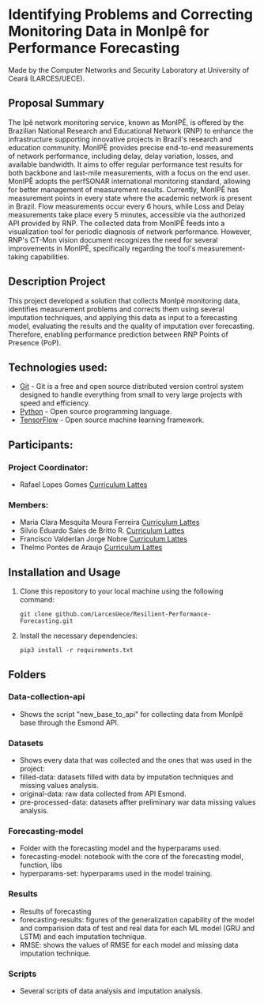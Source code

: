 # Identifying Problems and Correcting Monitoring Data in MonIpê for Performance Forecasting

Made by the Computer Networks and Security Laboratory at University of Ceará (LARCES/UECE).

## Proposal Summary

The Ipê network monitoring service, known as MonIPÊ, is offered by the Brazilian National Research and Educational Network (RNP) to enhance the infrastructure supporting innovative projects in Brazil's research and education community. MonIPÊ provides precise end-to-end measurements of network performance, including delay, delay variation, losses, and available bandwidth. It aims to offer regular performance test results for both backbone and last-mile measurements, with a focus on the end user. MonIPÊ adopts the perfSONAR international monitoring standard, allowing for better management of measurement results. Currently, MonIPÊ has measurement points in every state where the academic network is present in Brazil. Flow measurements occur every 6 hours, while Loss and Delay measurements take place every 5 minutes, accessible via the authorized API provided by RNP. The collected data from MonIPÊ feeds into a visualization tool for periodic diagnosis of network performance. However, RNP's CT-Mon vision document recognizes the need for several improvements in MonIPÊ, specifically regarding the tool's measurement-taking capabilities.

## Description Project

This project developed a solution that collects MonIpê monitoring data, identifies measurement problems and corrects them using several imputation techniques, and applying this data as input to a forecasting model, evaluating the results and the quality of imputation over forecasting. Therefore, enabling performance prediction between RNP Points of Presence (PoP).

## Technologies used:

- [Git](git-scm.com) - Git is a free and open source distributed version control system designed to handle everything from small to very large projects with speed and efficiency.
- [Python](https://www.python.org/) - Open source programming language.
- [TensorFlow](tensorflow.org) - Open source machine learning framework.

## Participants:

### Project Coordinator:

- Rafael Lopes Gomes [Curriculum Lattes](http://lattes.cnpq.br/5212299313885086)

### Members:

- Maria Clara Mesquita Moura Ferreira [Curriculum Lattes](http://lattes.cnpq.br/3456660001349261)
- Silvio Eduardo Sales de Britto R. [Curriculum Lattes](http://lattes.cnpq.br/7251244319067731)
- Francisco Valderlan Jorge Nobre [Curriculum Lattes](http://lattes.cnpq.br/8242344331454843)
- Thelmo Pontes de Araujo [Curriculum Lattes](http://lattes.cnpq.br/3978299887398475)

## Installation and Usage

1. Clone this repository to your local machine using the following command:

   ```
   git clone github.com/LarcesUece/Resilient-Performance-Forecasting.git
   ```
   
2. Install the necessary dependencies:

   ```
   pip3 install -r requirements.txt
   ```
## Folders

### Data-collection-api 
- Shows the script "new_base_to_api" for collecting data from MonIpê base through the Esmond API.

### Datasets 
- Shows every data that was collected and the ones that was used in the project: 
- filled-data: datasets filled with data by imputation techniques and missing values analysis.
- original-data: raw data collected from API Esmond.
- pre-processed-data: datasets affter preliminary war data missing values analysis.

### Forecasting-model 
- Folder with the forecasting model and the hyperparams used.
- forecasting-model: notebook with the core of the forecasting model, function, libs
- hyperparams-set: hyperparams used in the model training.

### Results
- Results of forecasting
- forecasting-results: figures of the generalization capability of the model and comparision data of test and real data for each ML model (GRU and LSTM) and each imputation technique.
- RMSE: shows the values of RMSE for each model and missing data imputation technique.

### Scripts
- Several scripts of data analysis and imputation analysis.
